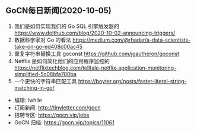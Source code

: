 ## GoCN每日新闻(2020-10-05)

1. 我们是如何实现我们的 Go SQL 引擎触发器的 https://www.dolthub.com/blog/2020-10-02-announcing-triggers/
2. 数据科学家对 Go 的看法 https://medium.com/@rhadar/a-data-scientists-take-on-go-ed408c00ac45
3. 重复字符串替换工具 goconst https://github.com/jgautheron/goconst
4. Netflix 是如何简化他们的应用程序监控的 https://netflixtechblog.com/telltale-netflix-application-monitoring-simplified-5c08bfa780ba
5. 一个更快的字符串匹配工具 https://boyter.org/posts/faster-literal-string-matching-in-go/ 

* 编辑: lwhile
* 订阅新闻: http://tinyletter.com/gocn
* 招聘专区: https://gocn.vip/jobs
* GoCN 归档: https://gocn.vip/topics/11061
